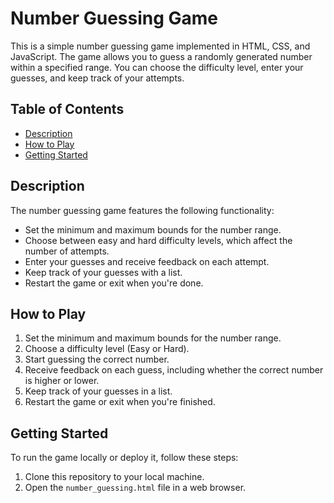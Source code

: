 # Number Guessing Game

This is a simple number guessing game implemented in HTML, CSS, and JavaScript. The game allows you to guess a randomly generated number within a specified range. You can choose the difficulty level, enter your guesses, and keep track of your attempts.

## Table of Contents

- [Description](#description)
- [How to Play](#how-to-play)
- [Getting Started](#getting-started)


## Description

The number guessing game features the following functionality:

- Set the minimum and maximum bounds for the number range.
- Choose between easy and hard difficulty levels, which affect the number of attempts.
- Enter your guesses and receive feedback on each attempt.
- Keep track of your guesses with a list.
- Restart the game or exit when you're done.

## How to Play

1. Set the minimum and maximum bounds for the number range.
2. Choose a difficulty level (Easy or Hard).
3. Start guessing the correct number.
4. Receive feedback on each guess, including whether the correct number is higher or lower.
5. Keep track of your guesses in a list.
6. Restart the game or exit when you're finished.

## Getting Started

To run the game locally or deploy it, follow these steps:

1. Clone this repository to your local machine.
2. Open the `number_guessing.html` file in a web browser.




